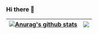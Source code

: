### Hi there 👋
| <a href="https://github.com/anuraghazra/github-readme-stats"><img align="center" src="https://github-readme-stats.vercel.app/api?username=mxdmly&show_icons=true&include_all_commits=true&theme=buefy&hide_border=true" alt="Anurag's github stats" /></a> | <a href="https://github.com/anuraghazra/github-readme-stats"><img align="center" src="https://github-readme-stats.vercel.app/api/top-langs/?username=mxdmly&layout=compact&theme=buefy&hide_border=true" /></a> |
| ------------- | ------------- |
<!--
**mxdmly/mxdmly** is a ✨ _special_ ✨ repository because its `README.md` (this file) appears on your GitHub profile.

Here are some ideas to get you started:

- 🔭 I’m currently working on ...
- 🌱 I’m currently learning ...
- 👯 I’m looking to collaborate on ...
- 🤔 I’m looking for help with ...
- 💬 Ask me about ...
- 📫 How to reach me: ...
- 😄 Pronouns: ...
- ⚡ Fun fact: ...
-->
